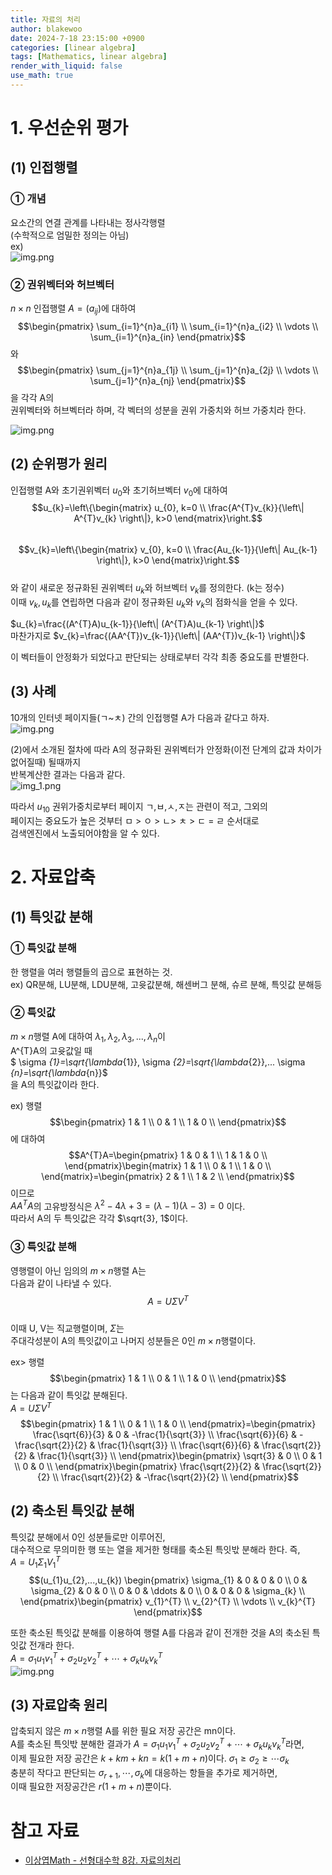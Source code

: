 ```yaml
---
title: 자료의 처리
author: blakewoo
date: 2024-7-18 23:15:00 +0900
categories: [linear algebra]
tags: [Mathematics, linear algebra] 
render_with_liquid: false
use_math: true
---
```


# 1. 우선순위 평가
## (1) 인접행렬
### ① 개념
요소간의 연결 관계를 나타내는 정사각행렬   
(수학적으로 엄밀한 정의는 아님)   
ex)   
![img.png](/assets/blog/linearAlgebra/linear_algebra_graph1.png)   

### ② 권위벡터와 허브벡터
$n \times n$ 인접행렬 $A=(a_{ij})$에 대하여   
$$\begin{pmatrix}
\sum_{i=1}^{n}a_{i1} \\
\sum_{i=1}^{n}a_{i2} \\
\vdots  \\ \sum_{i=1}^{n}a_{in}
\end{pmatrix}$$와 $$\begin{pmatrix}
\sum_{j=1}^{n}a_{1j} \\
\sum_{j=1}^{n}a_{2j} \\
\vdots  \\ \sum_{j=1}^{n}a_{nj}
\end{pmatrix}$$을 각각 A의   
권위벡터와 허브벡터라 하며, 각 벡터의 성분을 권위 가중치와 허브 가중치라 한다.

![img.png](/assets/blog/linearAlgebra/auth_weight_and_hub_weight_img1.png)


## (2) 순위평가 원리
인접행렬 A와 초기권위벡터 $u_{0}$와 초기허브벡터 $v_{0}$에 대하여   
$$u_{k}=\left\{\begin{matrix}
u_{0}, k=0 \\ \frac{A^{T}v_{k}}{\left\| A^{T}v_{k} \right\|}, k>0
\end{matrix}\right.$$   
$$v_{k}=\left\{\begin{matrix}
v_{0}, k=0 \\ \frac{Au_{k-1}}{\left\| Au_{k-1} \right\|}, k>0
\end{matrix}\right.$$   
와 같이 새로운 정규화된 권위벡터 $u_{k}$와 허브벡터 $v_{k}$를 정의한다. (k는 정수)   
이때 $v_{k},u_{k}$를 연립하면 다음과 같이 정규화된 $u_{k}$와 $v_{k}$의 점화식을 얻을 수 있다.

$u_{k}=\frac{(A^{T}A)u_{k-1}}{\left\| (A^{T}A)u_{k-1} \right\|}$   
마찬가지로 $v_{k}=\frac{(AA^{T})v_{k-1}}{\left\| (AA^{T})v_{k-1} \right\|}$   

이 벡터들이 안정화가 되었다고 판단되는 상태로부터 각각 최종 중요도를 판별한다.

## (3) 사례
10개의 인터넷 페이지들(ㄱ~ㅊ) 간의 인접행렬 A가 다음과 같다고 하자.   
![img.png](/assets/blog/linearAlgebra/linear_algebra_matrix1.png)   


(2)에서 소개된 절차에 따라 A의 정규화된 권위벡터가 안정화(이전 단계의 값과 차이가 없어질때) 될때까지   
반복계산한 결과는 다음과 같다.   
![img_1.png](/assets/blog/linearAlgebra/linear_algebra_matrix2.png)   

따라서 $u_{10}$ 권위가중치로부터 페이지 ㄱ,ㅂ,ㅅ,ㅈ는 관련이 적고, 그외의   
페이지는 중요도가 높은 것부터 ㅁ > ㅇ > ㄴ> ㅊ > ㄷ = ㄹ 순서대로   
검색엔진에서 노출되어야함을 알 수 있다.

# 2. 자료압축
## (1) 특잇값 분해
### ① 특잇값 분해
한 행렬을 여러 행렬들의 곱으로 표현하는 것.   
ex) QR분해, LU분해, LDU분해, 고윳값분해, 해센버그 분해, 슈르 분해, 특잇값 분해등

### ② 특잇값
$m \times n$행렬 A에 대하여 $\lambda_{1},\lambda_{2},\lambda_{3},...,\lambda_{n}$이   
A^{T}A의 고윳값일 때   
$ \sigma _{1}=\sqrt{\lambda_{1}}, \sigma _{2}=\sqrt{\lambda_{2}},... \sigma _{n}=\sqrt{\lambda_{n}}$   
을 A의 특잇값이라 한다.

ex) 행렬 $$\begin{pmatrix}
1 & 1 \\
0 & 1 \\
1 & 0 \\
\end{pmatrix}$$에 대하여   
$$A^{T}A=\begin{pmatrix}
1 & 0 & 1 \\
1 & 1 & 0 \\
\end{pmatrix}\begin{matrix}
1 & 1 \\
0 & 1 \\
1 & 0 \\
\end{matrix}=\begin{pmatrix}
2 & 1 \\
1 & 2 \\
\end{pmatrix}$$이므로   
$AA^{T}A$의 고유방정식은
$\lambda^{2}-4\lambda+3=(\lambda-1)(\lambda-3)=0$ 이다.  
따라서 A의 두 특잇값은 각각 $\sqrt{3}, 1$이다.

### ③ 특잇값 분해
영행렬이 아닌 임의의 $m \times n$행렬 A는   
다음과 같이 나타낼 수 있다.   
$$A=U\Sigma V^{T}$$   
이때 U, V는 직교행렬이며, $\Sigma$는   
주대각성분이 A의 특잇값이고 나머지 성분들은 0인 $m\times n$행렬이다.

ex> 행렬 $$\begin{pmatrix}
1 & 1 \\
0 & 1 \\
1 & 0 \\
\end{pmatrix}$$는 다음과 같이 특잇값 분해된다.   
$A=U\Sigma V^{T}$
$$\begin{pmatrix}
1 & 1 \\
0 & 1 \\
1 & 0 \\
\end{pmatrix}=\begin{pmatrix}
\frac{\sqrt{6}}{3} & 0 & -\frac{1}{\sqrt{3}} \\
\frac{\sqrt{6}}{6} & -\frac{\sqrt{2}}{2} & \frac{1}{\sqrt{3}} \\
\frac{\sqrt{6}}{6} & \frac{\sqrt{2}}{2} & \frac{1}{\sqrt{3}} \\
\end{pmatrix}\begin{pmatrix}
\sqrt{3} & 0 \\
0 & 1 \\
0 & 0 \\
\end{pmatrix}\begin{pmatrix}
\frac{\sqrt{2}}{2} & \frac{\sqrt{2}}{2} \\
\frac{\sqrt{2}}{2} & -\frac{\sqrt{2}}{2} \\
\end{pmatrix}$$


## (2) 축소된 특잇값 분해
특잇값 분해에서 0인 성분들로만 이루어진,   
대수적으로 무의미한 행 또는 열을 제거한 형태를 축소된 특잇밗 분해라 한다. 즉,   
$A=U_{1}\Sigma_{1}V_{1}^{T}$
$$(u_{1}u_{2},...,u_{k}) \begin{pmatrix}
\sigma_{1}  & 0 & 0 & 0 \\
0 & \sigma_{2} & 0 & 0 \\
0 & 0 & \ddots  & 0 \\
0 & 0 & 0 & \sigma_{k} \\
\end{pmatrix}\begin{pmatrix}
v_{1}^{T} \\
v_{2}^{T} \\
\vdots  \\
v_{k}^{T}
\end{pmatrix}$$

또한 축소된 특잇값 분해를 이용하여 행렬 A를 다음과 같이 전개한 것을 A의 축소된 특잇값 전개라 한다.   
$A=\sigma _{1}u_{1}v_{1}^{T}+\sigma_{2}u_{2}v_{2}^{T}+\cdots+\sigma_{k}u_{k}v_{k}^{T}$   
![img.png](/assets/blog/linearAlgebra/data_process_img1.png)


## (3) 자료압축 원리
압축되지 않은 $m\times n$행렬 A를 위한 필요 저장 공간은 mn이다.   
A를 축소된 특잇밗 분해한 결과가 $A=\sigma _{1}u_{1}v_{1}^{T}+\sigma_{2}u_{2}v_{2}^{T}+\cdots+\sigma_{k}u_{k}v_{k}^{T}$라면,   
이제 필요한 저장 공간은 $k+km+kn=k(1+m+n)$이다. $\sigma_{1}\geq\sigma_{2}\geq\cdots\sigma_{k}$   
충분히 작다고 판단되는 $\sigma_{r+1},\cdots,\sigma_{k}$에 대응하는 항들을 추가로 제거하면,   
이때 필요한 저장공간은 $r(1+m+n)$뿐이다.


# 참고 자료
- [이상엽Math - 선형대수학 8강. 자료의처리](https://youtu.be/YJgyN91hwHw)
